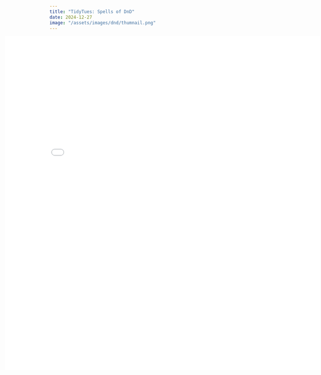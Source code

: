 ```yaml
---
title: "TidyTues: Spells of DnD"
date: 2024-12-27
image: "/assets/images/dnd/thumnail.png"
---
```


<iframe src="{{ '/assets/images/dnd/spells_v2.html' | relative_url }}" 
        width="850px" 
        height="900px"
        style="transform: translateX(-120px); border: none;">
</iframe>
